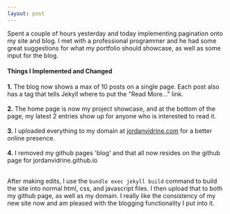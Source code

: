 ```yaml
---
layout: post
---
```

Spent a couple of hours yesterday and today implementing pagination onto my site and blog. I met with a professional programmer and he had some great suggestions for what my portfolio should showcase, as well as some input for the blog.

#### Things I Implemented and Changed
**1.** The blog now shows a max of 10 posts on a single page. Each post also has a tag that tells Jekyll where to put the "Read More..." link.<br/><br/>
**2.** The home page is now my project showcase, and at the bottom of the page, my latest 2 entries show up for anyone who is interested to read it.<br/><br/>
**3.** I uploaded everything to my domain at [jordanvidrine.com](www.jordanvidrine.com) for a better online presence.<br/><br/>
**4.** I removed my github pages 'blog' and that all now resides on the github page for jordanvidrine.github.io<br/><br/>

After making edits, I use the ```bundle exec jekyll build``` command to build the site into normal html, css, and javascript files. I then upload that to both my github page, as well as my domain. I really like the consistency of my new site now and am pleased with the blogging functionality I put into it.
